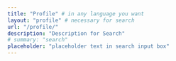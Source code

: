 ```yaml
---
title: "Profile" # in any language you want
layout: "profile" # necessary for search
url: "/profile/"
description: "Description for Search"
# summary: "search"
placeholder: "placeholder text in search input box"
---
```

